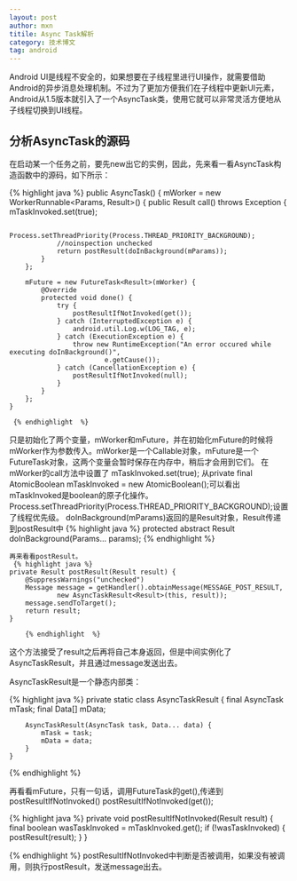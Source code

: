 ```yaml
---
layout: post
author: mxn
titile: Async Task解析
category: 技术博文
tag: android
---
```


Android UI是线程不安全的，如果想要在子线程里进行UI操作，就需要借助Android的异步消息处理机制。不过为了更加方便我们在子线程中更新UI元素，Android从1.5版本就引入了一个AsyncTask类，使用它就可以非常灵活方便地从子线程切换到UI线程。

## 分析AsyncTask的源码

在启动某一个任务之前，要先new出它的实例，因此，先来看一看AsyncTask构造函数中的源码，如下所示：

{% highlight java %}
 public AsyncTask() {
        mWorker = new WorkerRunnable<Params, Result>() {
            public Result call() throws Exception {
                mTaskInvoked.set(true);

                Process.setThreadPriority(Process.THREAD_PRIORITY_BACKGROUND);
                //noinspection unchecked
                return postResult(doInBackground(mParams));
            }
        };

        mFuture = new FutureTask<Result>(mWorker) {
            @Override
            protected void done() {
                try {
                    postResultIfNotInvoked(get());
                } catch (InterruptedException e) {
                    android.util.Log.w(LOG_TAG, e);
                } catch (ExecutionException e) {
                    throw new RuntimeException("An error occured while executing doInBackground()",
                            e.getCause());
                } catch (CancellationException e) {
                    postResultIfNotInvoked(null);
                }
            }
        };
    }
    
     {% endhighlight  %}   
     
     
只是初始化了两个变量，mWorker和mFuture，并在初始化mFuture的时候将mWorker作为参数传入。mWorker是一个Callable对象，mFuture是一个FutureTask对象，这两个变量会暂时保存在内存中，稍后才会用到它们。
在mWorker的call方法中设置了 mTaskInvoked.set(true);
  从private final AtomicBoolean mTaskInvoked = new AtomicBoolean();可以看出mTaskInvoked是boolean的原子化操作。
  Process.setThreadPriority(Process.THREAD_PRIORITY_BACKGROUND);设置了线程优先级。
  doInBackground(mParams)返回的是Result对象，Result传递到postResult中
  {% highlight java %}
   protected abstract Result doInBackground(Params... params);
    {% endhighlight  %}  
    
    再来看看postResult。
     {% highlight java %}
    private Result postResult(Result result) {
        @SuppressWarnings("unchecked")
        Message message = getHandler().obtainMessage(MESSAGE_POST_RESULT,
                new AsyncTaskResult<Result>(this, result));
        message.sendToTarget();
        return result;
    }
    
        {% endhighlight  %} 

这个方法接受了result之后再将自己本身返回，但是中间实例化了AsyncTaskResult，并且通过message发送出去。

AsyncTaskResult是一个静态内部类：

  {% highlight java %}
  private static class AsyncTaskResult<Data> {
        final AsyncTask mTask;
        final Data[] mData;

        AsyncTaskResult(AsyncTask task, Data... data) {
            mTask = task;
            mData = data;
        }
    }
{% endhighlight  %} 

再看看mFuture，只有一句话，调用FutureTask的get(),传递到postResultIfNotInvoked()
 postResultIfNotInvoked(get());
 
   {% highlight java %}
private void postResultIfNotInvoked(Result result) {
        final boolean wasTaskInvoked = mTaskInvoked.get();
        if (!wasTaskInvoked) {
            postResult(result);
        }
    }

{% endhighlight  %} 
postResultIfNotInvoked中判断是否被调用，如果没有被调用，则执行postResult，发送message出去。

